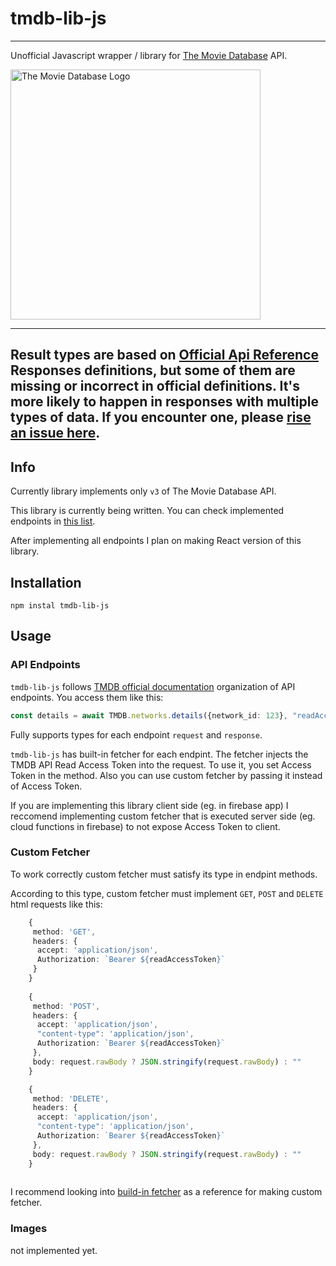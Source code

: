 # tmdb-lib-js

---

Unofficial Javascript wrapper / library for [The Movie Database](https://www.themoviedb.org/) API.

<img src="https://www.themoviedb.org/assets/2/v4/logos/v2/blue_long_1-8ba2ac31f354005783fab473602c34c3f4fd207150182061e425d366e4f34596.svg" alt="The Movie Database Logo" width="400"/>

---

## Result types are based on [Official Api Reference](https://developer.themoviedb.org/reference/intro/getting-started) Responses definitions, but some of them are missing or incorrect in official definitions. It's more likely to happen in responses with multiple types of data. If you encounter one, please [rise an issue here](https://github.com/bartosz-dude/tmdb-lib-js/issues).

## Info

Currently library implements only `v3` of The Movie Database API.

This library is currently being written. You can check implemented endpoints in [this list](API_IMPLENTATION.md).

After implementing all endpoints I plan on making React version of this library.

## Installation

~~~terminal
npm instal tmdb-lib-js
~~~

## Usage

### API Endpoints

`tmdb-lib-js` follows [TMDB official documentation](https://developer.themoviedb.org/reference/intro/getting-started) organization of API endpoints. You access them like this:

~~~typescript
const details = await TMDB.networks.details({network_id: 123}, "readAccessToken")
~~~

Fully supports types for each endpoint `request` and `response`.

`tmdb-lib-js` has built-in fetcher for each endpint. The fetcher injects the TMDB API Read Access Token into the request. To use it, you set Access Token in the method. Also you can use custom fetcher by passing it instead of Access Token.

If you are implementing this library client side (eg. in firebase app) I reccomend implementing custom fetcher that is executed server side (eg. cloud functions in firebase) to not expose Access Token to client.

### Custom Fetcher

To work correctly custom fetcher must satisfy its type in endpint methods.

According to this type, custom fetcher must implement `GET`, `POST` and `DELETE` html requests like this:

~~~typescript
    {
     method: 'GET',
     headers: {
      accept: 'application/json',
      Authorization: `Bearer ${readAccessToken}`
     }
    }
    
    {
     method: 'POST',
     headers: {
      accept: 'application/json',
      "content-type": 'application/json',
      Authorization: `Bearer ${readAccessToken}`
     },
     body: request.rawBody ? JSON.stringify(request.rawBody) : ""
    }

    {
     method: 'DELETE',
     headers: {
      accept: 'application/json',
      "content-type": 'application/json',
      Authorization: `Bearer ${readAccessToken}`
     },
     body: request.rawBody ? JSON.stringify(request.rawBody) : ""
    }
    
~~~

I recommend looking into [build-in fetcher](./src/fetcher.ts) as a reference for making custom fetcher.

### Images

not implemented yet.
